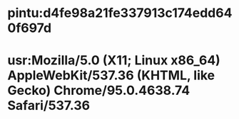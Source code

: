  # pintu:d4fe98a21fe337913c174edd640f697d
# usr:Mozilla/5.0 (X11; Linux x86_64) AppleWebKit/537.36 (KHTML, like Gecko) Chrome/95.0.4638.74 Safari/537.36

